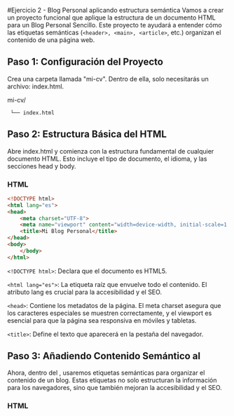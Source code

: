 #Ejercicio 2 - Blog Personal aplicando estructura semántica
Vamos a crear un proyecto funcional que aplique la estructura de un documento HTML para un Blog Personal Sencillo. Este proyecto te ayudará a entender cómo las etiquetas semánticas (``<header>, <main>, <article>``, etc.) organizan el contenido de una página web.



## Paso 1: Configuración del Proyecto
Crea una carpeta llamada "mi-cv". Dentro de ella, solo necesitarás un archivo: index.html.

mi-cv/

     └── index.html

## Paso 2: Estructura Básica del HTML
Abre index.html y comienza con la estructura fundamental de cualquier documento HTML. Esto incluye el tipo de documento, el idioma, y las secciones head y body.

### HTML

```html
<!DOCTYPE html>
<html lang="es">
<head>
    <meta charset="UTF-8">
    <meta name="viewport" content="width=device-width, initial-scale=1.0">
    <title>Mi Blog Personal</title>
</head>
<body>
    </body>
</html>
```
``<!DOCTYPE html>``: Declara que el documento es HTML5.

``<html lang="es">``: La etiqueta raíz que envuelve todo el contenido. El atributo lang es crucial para la accesibilidad y el SEO.

``<head>``: Contiene los metadatos de la página. El meta charset asegura que los caracteres especiales se muestren correctamente, y el viewport es esencial para que la página sea responsiva en móviles y tabletas.

``<title>``: Define el texto que aparecerá en la pestaña del navegador.

## Paso 3: Añadiendo Contenido Semántico al <body>
Ahora, dentro del <body>, usaremos etiquetas semánticas para organizar el contenido de un blog. Estas etiquetas no solo estructuran la información para los navegadores, sino que también mejoran la accesibilidad y el SEO.

### HTML





